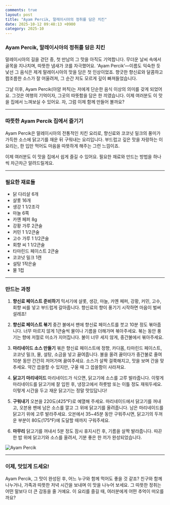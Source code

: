 ```yaml
---
comments: true
layout: post
title: "Ayam Percik, 말레이시아의 정취를 담은 치킨"
date: 2025-10-12 09:48:13 +0900
category: 2025-10
---
```


### Ayam Percik, 말레이시아의 정취를 담은 치킨

말레이시아의 길을 걷던 중, 첫 만남의 그 맛을 아직도 기억합니다. 무더운 날씨 속에서 골목을 지나치며, 따뜻한 냄새가 코를 자극했어요. ‘Ayam Percik’—이름도 익숙한 듯 낯선 그 음식은 제게 말레이시아의 맛을 담은 첫 인상이었죠. 향긋한 향신료와 달콤하고 짭조름한 소스가 잘 어울려져, 그 순간 저도 모르게 깊이 빠져들었습니다. 

그날 이후, Ayam Percik(아얌 퍼칙)는 저에게 단순한 음식 이상의 의미를 갖게 되었어요. 그것은 여행의 기억이자, 그곳의 따뜻함을 담은 한 끼였습니다. 이제 여러분도 이 맛을 집에서 느껴보실 수 있어요. 자, 그럼 이제 함께 만들어 볼까요?

---

### 따뜻한 Ayam Percik 집에서 즐기기

Ayam Percik은 말레이시아의 전통적인 치킨 요리로, 향신료와 코코넛 밀크의 풍미가 가득한 소스에 닭고기를 재운 뒤 구워내는 요리입니다. 부드럽고 깊은 맛을 자랑하는 이 요리는, 한 입만 먹어도 마음을 따뜻하게 해주는 그런 느낌이죠.  

이제 여러분도 이 맛을 집에서 쉽게 즐길 수 있어요. 필요한 재료와 만드는 방법을 하나씩 차근차근 알려드릴게요.

---

### 필요한 재료들

- 닭 다리살 6개
- 샬롯 16개
- 생강 1 1/2조각
- 마늘 6쪽
- 카옌 페퍼 8g
- 강황 가루 2큰술
- 커민 1 1/2큰술
- 고수 가루 1 1/2큰술
- 회향 씨 1 1/2큰술
- 타마린드 페이스트 2큰술
- 코코넛 밀크 1캔
- 설탕 1작은술
- 물 1컵

---

### 만드는 과정

1. **향신료 페이스트 준비하기**
   믹서기에 샬롯, 생강, 마늘, 카옌 페퍼, 강황, 커민, 고수, 회향 씨를 넣고 부드럽게 갈아줍니다. 향신료의 향이 풍기기 시작하면 마음이 벌써 설레죠!

2. **향신료 페이스트 볶기**
   중간 불에서 팬에 향신료 페이스트를 붓고 10분 정도 볶아줍니다. 너무 마르지 않게 1큰술씩 물이나 기름을 더해가며 볶아주세요. 볶는 동안 풍기는 향에 저절로 미소가 지어집니다. 불이 너무 세지 않게, 중간불에서 볶아주세요.

3. **마리네이드 소스 만들기**
   볶은 향신료 페이스트에 정향, 카다몸, 타마린드 페이스트, 코코넛 밀크, 물, 설탕, 소금을 넣고 끓여줍니다. 불을 올려 끓이다가 중간불로 줄여 10분 동안 간간히 저어가며 끓여주세요. 소스가 살짝 걸쭉해지고, 맛을 보며 간을 맞추세요. 약간 씁쓸할 수 있지만, 구울 때 그 씁쓸함이 사라져요.

4. **닭고기 마리네이드**
   마리네이드가 식으면, 닭고기에 소스를 고루 발라줍니다. 이렇게 마리네이드를 닭고기에 잘 입힌 후, 냉장고에서 하룻밤 또는 이틀 정도 재워두세요. 이렇게 시간을 두고 재운 닭고기는 정말 맛있답니다!

5. **구워내기**
   오븐을 220도(425°F)로 예열해 주세요. 마리네이드에서 닭고기를 꺼내고, 오븐용 팬에 남은 소스를 깔고 그 위에 닭고기를 올려줍니다. 남은 마리네이드를 닭고기 위에 고루 발라주세요. 오븐에서 35~45분 동안 구워주시면, 닭고기의 두꺼운 부분이 80도(175°F)에 도달할 때까지 구워주세요.

6. **마무리**
   닭고기를 꺼내서 5분 정도 잠시 휴지시킨 후, 기름을 살짝 발라줍니다. 따끈한 밥 위에 닭고기와 소스를 올려서, 기분 좋은 한 끼가 완성되었습니다. 

![Ayam Percik](https://www.themealdb.com/images/media/meals/020z181619788503.jpg)

---

### 이제, 맛있게 드세요!

Ayam Percik, 그 맛이 완성된 후, 어느 누구와 함께 먹어도 좋을 것 같죠? 친구와 함께 나누거나, 가족과 따뜻한 저녁 시간을 보내며 이 맛을 나누어 보세요. 그 따뜻한 정취는 어떤 말보다 더 큰 감동을 줄 거예요. 이 요리를 즐길 때, 여러분에게 어떤 추억이 떠오를까요?